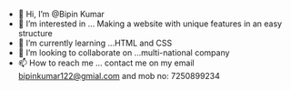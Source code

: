 - 👋 Hi, I’m @Bipin Kumar
- 👀 I’m interested in ... Making a website with unique features in an easy structure
- 🌱 I’m currently learning ...HTML and CSS
- 💞️ I’m looking to collaborate on ...multi-national company
- 📫 How to reach me ... contact me on my email bipinkumar122@gmial.com and mob no: 7250899234

<!---
bpks123/bpks123 is a ✨ special ✨ repository because its `README.md` (this file) appears on your GitHub profile.
You can click the Preview link to take a look at your changes.
--->
